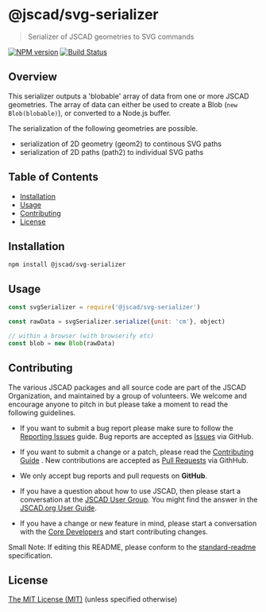 # @jscad/svg-serializer

> Serializer of JSCAD geometries to SVG commands

[![NPM version](https://badge.fury.io/js/%40jscad%2Fsvg-serializer.svg)](https://badge.fury.io/js/%40jscad%2Fsvg-serializer)
[![Build Status](https://travis-ci.org/jscad/io.svg)](https://travis-ci.org/jscad/svg-serializer)

## Overview

This serializer outputs a 'blobable' array of data from one or more JSCAD geometries.
The array of data can either be used to create a Blob (`new Blob(blobable)`), or converted to a Node.js buffer.

The serialization of the following geometries are possible.
- serialization of 2D geometry (geom2) to continous SVG paths
- serialization of 2D paths (path2) to individual SVG paths

## Table of Contents

- [Installation](#installation)
- [Usage](#usage)
- [Contributing](#contributing)
- [License](#license)

## Installation

```
npm install @jscad/svg-serializer
```

## Usage

```javascript
const svgSerializer = require('@jscad/svg-serializer')

const rawData = svgSerializer.serialize({unit: 'cm'}, object)

// within a browser (with browserify etc)
const blob = new Blob(rawData)

```

## Contributing

The various JSCAD packages and all source code are part of the JSCAD Organization, and maintained by a group of volunteers.
We welcome and encourage anyone to pitch in but please take a moment to read the following guidelines.

* If you want to submit a bug report please make sure to follow the [Reporting Issues](https://github.com/jscad/OpenJSCAD.org/wiki/Reporting-Issues) guide. Bug reports are accepted as [Issues](https://github.com/jscad/OpenJSCAD.org/issues/) via GitHub.

* If you want to submit a change or a patch, please read the [Contributing Guide](https://github.com/jscad/OpenJSCAD.org/blob/master/CONTRIBUTING.md) . New contributions are accepted as [Pull Requests](https://github.com/jscad/OpenJSCAD.org/pulls/) via GithHub.

* We only accept bug reports and pull requests on **GitHub**.

* If you have a question about how to use JSCAD, then please start a conversation at the [JSCAD User Group](https://jscad.xyz/forum). You might find the answer in the [JSCAD.org User Guide](https://openjscad.org/dokuwiki/doku.php).

* If you have a change or new feature in mind, please start a conversation with the [Core Developers](https://jscad.xyz/forum) and start contributing changes.

Small Note: If editing this README, please conform to the [standard-readme](https://github.com/RichardLitt/standard-readme) specification.

## License

[The MIT License (MIT)](./LICENSE)
(unless specified otherwise)
